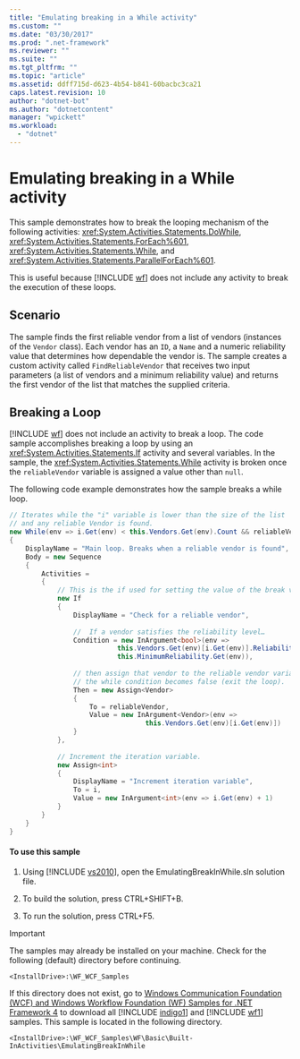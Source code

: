 ```yaml
---
title: "Emulating breaking in a While activity"
ms.custom: ""
ms.date: "03/30/2017"
ms.prod: ".net-framework"
ms.reviewer: ""
ms.suite: ""
ms.tgt_pltfrm: ""
ms.topic: "article"
ms.assetid: ddff715d-d623-4b54-b841-60bacbc3ca21
caps.latest.revision: 10
author: "dotnet-bot"
ms.author: "dotnetcontent"
manager: "wpickett"
ms.workload: 
  - "dotnet"
---
```

# Emulating breaking in a While activity
This sample demonstrates how to break the looping mechanism of the following activities: <xref:System.Activities.Statements.DoWhile>, <xref:System.Activities.Statements.ForEach%601>, <xref:System.Activities.Statements.While>, and <xref:System.Activities.Statements.ParallelForEach%601>.  
  
 This is useful because [!INCLUDE [wf](../../../../includes/wf-md.md)] does not include any activity to break the execution of these loops.  
  
## Scenario  
 The sample finds the first reliable vendor from a list of vendors (instances of the `Vendor` class). Each vendor has an `ID`, a `Name` and a numeric reliability value that determines how dependable the vendor is. The sample creates a custom activity called `FindReliableVendor` that receives two input parameters (a list of vendors and a minimum reliability value) and returns the first vendor of the list that matches the supplied criteria.  
  
## Breaking a Loop  
 [!INCLUDE [wf](../../../../includes/wf-md.md)] does not include an activity to break a loop. The code sample accomplishes breaking a loop by using an <xref:System.Activities.Statements.If> activity and several variables. In the sample, the <xref:System.Activities.Statements.While> activity is broken once the `reliableVendor` variable is assigned a value other than `null`.  
  
 The following code example demonstrates how the sample breaks a while loop.  
  
```csharp  
// Iterates while the "i" variable is lower than the size of the list   
// and any reliable Vendor is found.        
new While(env => i.Get(env) < this.Vendors.Get(env).Count && reliableVendor.Get(env) == null)  
{  
    DisplayName = "Main loop. Breaks when a reliable vendor is found",  
    Body = new Sequence  
    {                              
        Activities =  
        {  
            // This is the if used for setting the value of the break value…  
            new If  
            {  
                DisplayName = "Check for a reliable vendor",  
  
                //  If a vendor satisfies the reliability level…  
                Condition = new InArgument<bool>(env =>   
                           this.Vendors.Get(env)[i.Get(env)].Reliability >   
                           this.MinimumReliability.Get(env)),  
  
                // then assign that vendor to the reliable vendor variable and   
                // the while condition becomes false (exit the loop).  
                Then = new Assign<Vendor>  
                {  
                    To = reliableVendor,  
                    Value = new InArgument<Vendor>(env =>   
                                  this.Vendors.Get(env)[i.Get(env)])  
                }  
            },  
  
            // Increment the iteration variable.   
            new Assign<int>  
            {  
                DisplayName = "Increment iteration variable",  
                To = i,  
                Value = new InArgument<int>(env => i.Get(env) + 1)  
            }   
        }  
    }  
}  
```  
  
#### To use this sample  
  
1. Using [!INCLUDE [vs2010](../../../../includes/vs2010-md.md)], open the EmulatingBreakInWhile.sln solution file.  
  
2. To build the solution, press CTRL+SHIFT+B.  
  
3. To run the solution, press CTRL+F5.  
  
> [!IMPORTANT]
>  The samples may already be installed on your machine. Check for the following (default) directory before continuing.  
> 
>  `<InstallDrive>:\WF_WCF_Samples`  
> 
>  If this directory does not exist, go to [Windows Communication Foundation (WCF) and Windows Workflow Foundation (WF) Samples for .NET Framework 4](http://go.microsoft.com/fwlink/?LinkId=150780) to download all [!INCLUDE [indigo1](../../../../includes/indigo1-md.md)] and [!INCLUDE [wf1](../../../../includes/wf1-md.md)] samples. This sample is located in the following directory.  
> 
>  `<InstallDrive>:\WF_WCF_Samples\WF\Basic\Built-InActivities\EmulatingBreakInWhile`